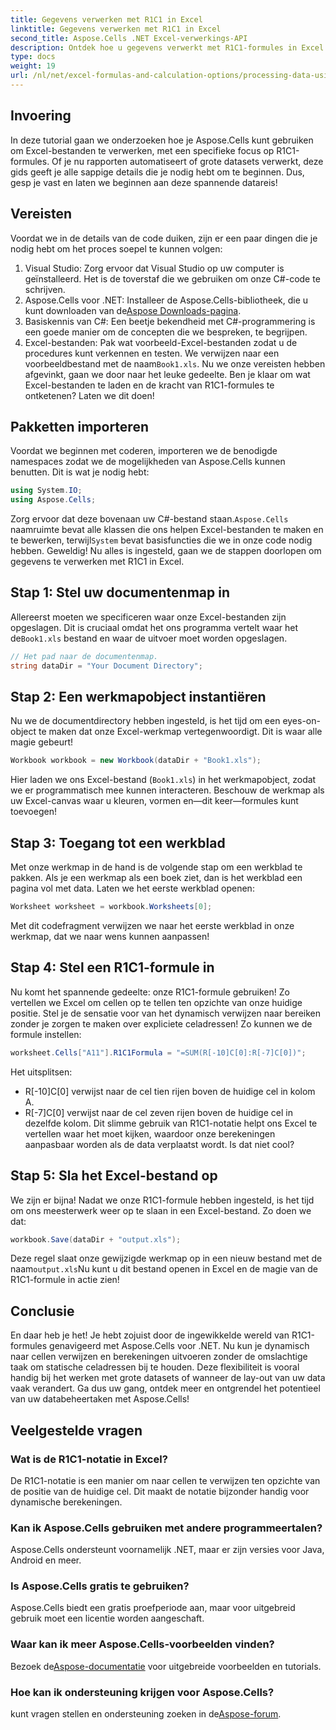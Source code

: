 ```yaml
---
title: Gegevens verwerken met R1C1 in Excel
linktitle: Gegevens verwerken met R1C1 in Excel
second_title: Aspose.Cells .NET Excel-verwerkings-API
description: Ontdek hoe u gegevens verwerkt met R1C1-formules in Excel met Aspose.Cells voor .NET. Inclusief stapsgewijze zelfstudie en voorbeelden.
type: docs
weight: 19
url: /nl/net/excel-formulas-and-calculation-options/processing-data-using-r1c1/
---
```

## Invoering 
In deze tutorial gaan we onderzoeken hoe je Aspose.Cells kunt gebruiken om Excel-bestanden te verwerken, met een specifieke focus op R1C1-formules. Of je nu rapporten automatiseert of grote datasets verwerkt, deze gids geeft je alle sappige details die je nodig hebt om te beginnen. Dus, gesp je vast en laten we beginnen aan deze spannende datareis!
## Vereisten
Voordat we in de details van de code duiken, zijn er een paar dingen die je nodig hebt om het proces soepel te kunnen volgen:
1. Visual Studio: Zorg ervoor dat Visual Studio op uw computer is geïnstalleerd. Het is de toverstaf die we gebruiken om onze C#-code te schrijven.
2.  Aspose.Cells voor .NET: Installeer de Aspose.Cells-bibliotheek, die u kunt downloaden van de[Aspose Downloads-pagina](https://releases.aspose.com/cells/net/).
3. Basiskennis van C#: Een beetje bekendheid met C#-programmering is een goede manier om de concepten die we bespreken, te begrijpen.
4.  Excel-bestanden: Pak wat voorbeeld-Excel-bestanden zodat u de procedures kunt verkennen en testen. We verwijzen naar een voorbeeldbestand met de naam`Book1.xls`.
Nu we onze vereisten hebben afgevinkt, gaan we door naar het leuke gedeelte. Ben je klaar om wat Excel-bestanden te laden en de kracht van R1C1-formules te ontketenen? Laten we dit doen!
## Pakketten importeren
Voordat we beginnen met coderen, importeren we de benodigde namespaces zodat we de mogelijkheden van Aspose.Cells kunnen benutten. Dit is wat je nodig hebt:
```csharp
using System.IO;
using Aspose.Cells;
```
 Zorg ervoor dat deze bovenaan uw C#-bestand staan.`Aspose.Cells` naamruimte bevat alle klassen die ons helpen Excel-bestanden te maken en te bewerken, terwijl`System` bevat basisfuncties die we in onze code nodig hebben.
Geweldig! Nu alles is ingesteld, gaan we de stappen doorlopen om gegevens te verwerken met R1C1 in Excel.
## Stap 1: Stel uw documentenmap in
Allereerst moeten we specificeren waar onze Excel-bestanden zijn opgeslagen. Dit is cruciaal omdat het ons programma vertelt waar het de`Book1.xls` bestand en waar de uitvoer moet worden opgeslagen.
```csharp
// Het pad naar de documentenmap.
string dataDir = "Your Document Directory";
```
## Stap 2: Een werkmapobject instantiëren
Nu we de documentdirectory hebben ingesteld, is het tijd om een eyes-on-object te maken dat onze Excel-werkmap vertegenwoordigt. Dit is waar alle magie gebeurt!
```csharp
Workbook workbook = new Workbook(dataDir + "Book1.xls");
```
Hier laden we ons Excel-bestand (`Book1.xls`) in het werkmapobject, zodat we er programmatisch mee kunnen interacteren. Beschouw de werkmap als uw Excel-canvas waar u kleuren, vormen en—dit keer—formules kunt toevoegen!
## Stap 3: Toegang tot een werkblad
Met onze werkmap in de hand is de volgende stap om een werkblad te pakken. Als je een werkmap als een boek ziet, dan is het werkblad een pagina vol met data. Laten we het eerste werkblad openen:
```csharp
Worksheet worksheet = workbook.Worksheets[0];
```
Met dit codefragment verwijzen we naar het eerste werkblad in onze werkmap, dat we naar wens kunnen aanpassen!
## Stap 4: Stel een R1C1-formule in
Nu komt het spannende gedeelte: onze R1C1-formule gebruiken! Zo vertellen we Excel om cellen op te tellen ten opzichte van onze huidige positie. Stel je de sensatie voor van het dynamisch verwijzen naar bereiken zonder je zorgen te maken over expliciete celadressen! Zo kunnen we de formule instellen:
```csharp
worksheet.Cells["A11"].R1C1Formula = "=SUM(R[-10]C[0]:R[-7]C[0])";
```
Het uitsplitsen: 
- R[-10]C[0] verwijst naar de cel tien rijen boven de huidige cel in kolom A.
- R[-7]C[0] verwijst naar de cel zeven rijen boven de huidige cel in dezelfde kolom.
Dit slimme gebruik van R1C1-notatie helpt ons Excel te vertellen waar het moet kijken, waardoor onze berekeningen aanpasbaar worden als de data verplaatst wordt. Is dat niet cool?
## Stap 5: Sla het Excel-bestand op
We zijn er bijna! Nadat we onze R1C1-formule hebben ingesteld, is het tijd om ons meesterwerk weer op te slaan in een Excel-bestand. Zo doen we dat:
```csharp
workbook.Save(dataDir + "output.xls");
```
 Deze regel slaat onze gewijzigde werkmap op in een nieuw bestand met de naam`output.xls`Nu kunt u dit bestand openen in Excel en de magie van de R1C1-formule in actie zien!
## Conclusie
En daar heb je het! Je hebt zojuist door de ingewikkelde wereld van R1C1-formules genavigeerd met Aspose.Cells voor .NET. Nu kun je dynamisch naar cellen verwijzen en berekeningen uitvoeren zonder de omslachtige taak om statische celadressen bij te houden. 
Deze flexibiliteit is vooral handig bij het werken met grote datasets of wanneer de lay-out van uw data vaak verandert. Ga dus uw gang, ontdek meer en ontgrendel het potentieel van uw databeheertaken met Aspose.Cells!
## Veelgestelde vragen
### Wat is de R1C1-notatie in Excel?
De R1C1-notatie is een manier om naar cellen te verwijzen ten opzichte van de positie van de huidige cel. Dit maakt de notatie bijzonder handig voor dynamische berekeningen.
### Kan ik Aspose.Cells gebruiken met andere programmeertalen?
Aspose.Cells ondersteunt voornamelijk .NET, maar er zijn versies voor Java, Android en meer.
### Is Aspose.Cells gratis te gebruiken?
Aspose.Cells biedt een gratis proefperiode aan, maar voor uitgebreid gebruik moet een licentie worden aangeschaft.
### Waar kan ik meer Aspose.Cells-voorbeelden vinden?
 Bezoek de[Aspose-documentatie](https://reference.aspose.com/cells/net/) voor uitgebreide voorbeelden en tutorials.
### Hoe kan ik ondersteuning krijgen voor Aspose.Cells?
 kunt vragen stellen en ondersteuning zoeken in de[Aspose-forum](https://forum.aspose.com/c/cells/9).